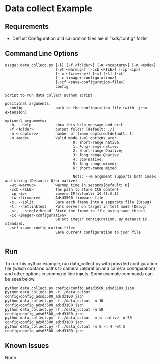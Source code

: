 # Data collect Example

## Requirements
* Default Configuration and calibration files are in "sdk/config" folder

## Command Line Options

```
usage: data_collect.py [-h] [-f <folder>] [-n <ncapture>] [-m <mode>]
                       [-wt <warmup>] [-ccb <FILE>] [-ip <ip>]
                       [-fw <firmware>] [-s] [-t] [-st]
					   [-ic <imager-configuration>]
                       [-scf <save-configuration-file>]
                       config

Script to run data collect python script

positional arguments:
  config               path to the configuration file (with .json extension)

optional arguments:
  -h, --help           show this help message and exit
  -f <folder>          output folder [default: ./]
  -n <ncapture>        number of frame captured[default: 1]
  -m <mode>            Valid mode (-m) options are:
                               0: short-range native;
                               1: long-range native;
                               2: short-range Qnative;
                               3: long-range Qnative
                               4: pcm-native;
                               5: long-range mixed;
                               6: short-range mixed

                               Note: --m argument supports both index and string (Default: 0/sr-native)
  -wt <warmup>         warmup time in seconds[default: 0]
  -ccb <FILE>          The path to store CCB content
  -ip <ip>             camera IP[default: 10.43.0.1]
  -fw <firmware>       Adsd3500 firmware file
  -s, --split          Save each frame into a separate file (Debug)
  -t, --netlinktest    Puts server on target in test mode (Debug)
  -st, --singlethread  Store the frame to file using same thread
  -ic <imager-configuration>
                       Select imager configuration. By default is standard.
  -scf <save-configuration-file>
                       Save current configuration to json file
 
``` 

## Run
To run this python example, run data_collect.py with provided configuration file (which contains paths to camera calibration and camera configuration) and other options in command line inputs. Some example commands can be seen below.

```
python data_collect.py config/config_adsd3500_adsd3100.json
python data_collect.py -f ./data_output config/config_adsd3500_adsd3100.json
python data_collect.py -f ./data_output -n 10 config/config_adsd3500_adsd3100.json
python data_collect.py -f ./data_output -n 50 config/config_adsd3500_adsd3100.json
python data_collect.py -f ./data_output -m sr-native -n 50 - config/config_adsd3500_adsd3100.json
python data_collect.py -f ./data_output -m 0 -n 4 -wt 5 config/config_adsd3500_adsd3100.json
```

## Known Issues
None